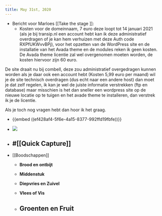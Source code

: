 ```yaml
---
title: May 31st, 2020
---
```


- Bericht voor Marloes [[Take the stage ]]:
	 - Kosten voor de domeinnaam, 7 euro deze loopt tot 14 januari 2021 (als je bij transip.nl een account hebt kan ik deze administratief overdragen of je kan hem verhuizen met deze Auth code RXPfUKWvvBPj), voor het opzetten van de WordPress site en de installatie van het Avada theme en de modules reken ik geen kosten. De Avada theme licentie zal wel overgenomen moeten worden, de kosten hiervoor zijn 60 euro. 

De site draait nu bij combell, deze zou administratief overgedragen kunnen worden als je daar ook een account hebt (Kosten 5,99 euro per maand) wil je de site technisch overdragen (dus echt naar een andere host) dan moet je dat zelf regelen, ik kan je wel de juiste informatie verstrekken (ftp en database) maar misschien is het dan sneller een wordpress site op de nieuwe locatie op te tuigen en het avade theme te installeren, dan verstrek ik je de licentie.

Als je toch nog vragen hebt dan hoor ik het graag. 

- {{embed  ((ef428af4-5f6e-4a15-8377-992ffd19fbfe))}}

- ![](https://firebasestorage.googleapis.com/v0/b/firescript-577a2.appspot.com/o/imgs%2Fapp%2FGijs%2F805atq46Of.jpg?alt=media&token=3e305837-9513-4d2a-aee7-5238f6b54c93)

- #[[Quick Capture]]
	 - 

- [[Boodschappen]]
	 - **Brood en ontbijt**

	 - **Middenstuk**

	 - **Diepvries en Zuivel**

	 - **Vlees of Vis**

	 - **Groenten en Fruit**
		 - 
